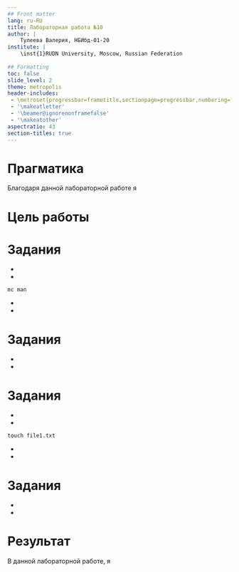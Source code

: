 ```yaml
---
## Front matter
lang: ru-RU
title: Лабораторная работа №10
author: |
	Тулеева Валерия, НБИбд-01-20
institute: |
	\inst{1}RUDN University, Moscow, Russian Federation
	
## Formatting
toc: false
slide_level: 2
theme: metropolis
header-includes: 
 - \metroset{progressbar=frametitle,sectionpage=progressbar,numbering=fraction}
 - '\makeatletter'
 - '\beamer@ignorenonframefalse'
 - '\makeatother'
aspectratio: 43
section-titles: true
---
```




# Прагматика

Благодаря данной лабораторной работе я 


# Цель работы



# Задания

- 

- 

```mc man```

- 



- 




# Задания

- 



-




# Задания

- 

- 

```touch file1.txt```

- 

- 


# Задания

- 


- 


# Результат

В данной лабораторной работе, я 
